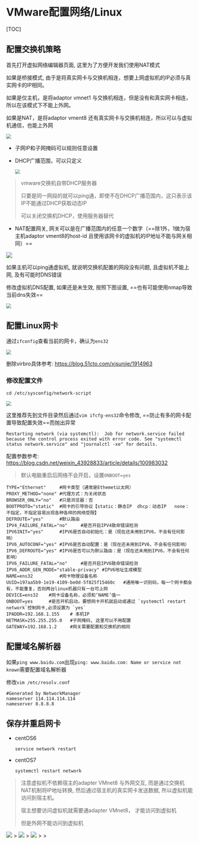 # VMware配置网络/Linux

[TOC]

## 配置交换机策略

首先打开虚拟网络编辑器页面, 这里为了方便开发我们使用NAT模式

如果是桥接模式, 由于是将真实网卡与交换机相连，想要上网虚拟机的IP必须与真实网卡的IP相同。

如果是仅主机，是将adaptor vmnet1 与交换机相连，但是没有和真实网卡相连，所以在该模式下不能上外网。

如果是NAT，是将adaptor vment8 还有真实网卡与交换机相连，所以可以与虚拟机通信，也能上外网

<img src="..\..\..\imgs\_Linux\Snipaste_2020-08-23_22-32-19.png" style="zoom:80%;" />

- 子网IP和子网掩码可以规则任意设置

- DHCP广播范围，可以只定义

  <img src="..\..\..\imgs\_Linux\Snipaste_2020-08-23_22-40-58.png" style="zoom:80%;" />
>vmware交换机自带DHCP服务器
>
>只要是同一网段的就可以ping通，即使不在DHCP广播范围内，这只表示该IP不能通过DHCP获取动态IP
>
>可以关闭交换机DHCP，使用服务器替代

  - NAT配置网关, 网关可以是在广播范围内的任意一个数字（==除1外，1做为宿主机adaptor vment8的host-id 且使用该网卡的虚拟机的IP地址不能与网关相同）==
  
<img src="..\..\..\imgs\_Linux\Snipaste_2020-09-01_14-44-45.png"/>

如果主机可以ping通虚拟机, 就说明交换机配置的网段没有问题, 且虚拟机不能上网, 及有可能时DNS错误

修改虚拟机DNS配置, 如果还是未生效, 按照下图设置, ==也有可能使用nmap导致当前dns失效==

<img src="..\..\..\imgs\_Linux\Snipaste_2020-09-02_18-40-34.png" style="zoom:80%;" />

## 配置Linux网卡

通过`ifconfig`查看当前的网卡，确认为`ens32`

<img src="..\..\..\imgs\_Linux\Snipaste_2020-08-23_22-51-39.png" style="zoom:80%;" />

删除virbro具体参考: https://blog.51cto.com/xjsunjie/1914963

### 修改配置文件

`cd /etc/sysconfig/network-script`

<img src="..\..\..\imgs\_Linux\Snipaste_2020-08-23_23-09-09.png" style="zoom:80%;" />

这里推荐先到文件目录然后通过`vim ifcfg-ens32`命令修改, ==防止有多的网卡配置导致配置失效==而抛出异常

```shell
Restarting network (via systemctl):  Job for network.service failed because the control process exited with error code. See "systemctl status network.service" and "journalctl -xe" for details.

```

配置参数参考: https://blog.csdn.net/weixin_43928833/article/details/100983032

> 默认电脑重启后网络不会开启，设置`ONBOOT=yes`

```shell
TYPE="Ethernet"		#网卡类型（通常是Ethemet以太网）
PROXY_METHOD="none"	#代理方式：为关闭状态
BROWSER_ONLY="no"	#只是浏览器：否
BOOTPROTO="static"	#网卡的引导协议【static：静态IP  dhcp：动态IP   none：不指定，不指定容易出现各种各样的网络受限】
DEFROUTE="yes"		#默认路由
IPV4_FAILURE_FATAL="no"		#是否开启IPV4致命错误检测
IPV6INIT="yes"		#IPV6是否自动初始化：是（现在还未用到IPV6，不会有任何影响）
IPV6_AUTOCONF="yes"	#IPV6是否自动配置：是（现在还未用到IPV6，不会有任何影响）
IPV6_DEFROUTE="yes"	#IPV6是否可以为默认路由：是（现在还未用到IPV6，不会有任何影响）
IPV6_FAILURE_FATAL="no"		#是否开启IPV6致命错误检测
IPV6_ADDR_GEN_MODE="stable-privacy"	#IPV6地址生成模型
NAME=ens32			#网卡物理设备名称
UUID=197aa5b9-1e19-4109-be0d-5f825f15460c	#通用唯一识别码，每一个网卡都会有，不能重复，否则两台linux机器只有一台可上网
DEVICE=ens32	#网卡设备名称，必须和‘NAME’值一
ONBOOT=yes		#是否开机启动，要想网卡开机就启动或通过 `systemctl restart network`控制网卡,必须设置为 `yes`
IPADDR=192.168.1.155	# 本机IP
NETMASK=255.255.255.0	#子网掩码, 这里可以不用配置
GATEWAY=192.168.1.2		#网关需要配置和交换机的相同
```

## 配置域名解析器

如果`ping www.baidu.com`出现`ping: www.baidu.com: Name or service not known`需要配置域名解析器

修改`vim /etc/resolv.conf`

```shell
#Generated by NetworkManager
nameserver 114.114.114.114
nameserver 8.8.8.8

```

## 保存并重启网卡

- centOS6

  `service network restart`

- centOS7

  `systemctl restart network`

> 注意虚拟机不依赖宿主的adapter VMnet8 与外网交互, 而是通过交换机NAT机制将IP地址转换, 然后通过宿主机的真实网卡发送数据, 所以虚拟机能访问到宿主机。
>
> 宿主想要访问虚拟机就需要通adapter VMnet8， 才能访问到虚拟机
>
> 但是外网不能访问到虚拟机
>
<img src="..\..\..\imgs\_Linux\Snipaste_2020-09-01_10-04-29.png"/>
>
<img src="..\..\..\imgs\_Linux\Snipaste_2020-09-01_14-53-10.png"/>
>
<img src="..\..\..\imgs\_Linux\Snipaste_2020-09-01_14-54-30.png"/>
>
> 

